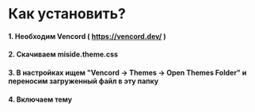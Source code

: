 # Как установить?
#### 1. Необходим Vencord ( https://vencord.dev/ )
#### 2. Скачиваем miside.theme.css
#### 3. В настройках ищем "Vencord -> Themes -> Open Themes Folder" и переносим загруженный файл в эту папку
#### 4. Включаем тему
